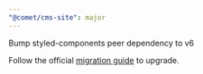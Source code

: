 ```yaml
---
"@comet/cms-site": major
---
```


Bump styled-components peer dependency to v6

Follow the official [migration guide](https://styled-components.com/docs/faqs#what-do-i-need-to-do-to-migrate-to-v6) to upgrade.
